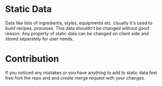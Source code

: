 # Static Data #

Data like lists of ingredients, styles, equipments etc. Usually it's used to build recipes, proceses. This data shouldn't be changed without good reason. Any property of static data can be changed on client side and stored separately for user needs. 

# Contribution #

If you noticed any mistakes or you have anything to add to static data feel free fork the repo and and create merge request with your changes.


